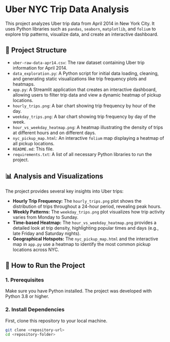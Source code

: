 # Uber NYC Trip Data Analysis

This project analyzes Uber trip data from April 2014 in New York City. It uses Python libraries such as `pandas`, `seaborn`, `matplotlib`, and `folium` to explore trip patterns, visualize data, and create an interactive dashboard.

## 📁 Project Structure

* `uber-raw-data-apr14.csv`: The raw dataset containing Uber trip information for April 2014.
* `data_exploration.py`: A Python script for initial data loading, cleaning, and generating static visualizations like trip frequency plots and heatmaps.
* `app.py`: A Streamlit application that creates an interactive dashboard, allowing users to filter trip data and view a dynamic heatmap of pickup locations.
* `hourly_trips.png`: A bar chart showing trip frequency by hour of the day.
* `weekday_trips.png`: A bar chart showing trip frequency by day of the week.
* `hour_vs_weekday_heatmap.png`: A heatmap illustrating the density of trips at different hours and on different days.
* `nyc_pickup_map.html`: An interactive `folium` map displaying a heatmap of all pickup locations.
* `README.md`: This file.
* `requirements.txt`: A list of all necessary Python libraries to run the project.

## 📊 Analysis and Visualizations

The project provides several key insights into Uber trips:

* **Hourly Trip Frequency:** The `hourly_trips.png` plot shows the distribution of trips throughout a 24-hour period, revealing peak hours.
* **Weekly Patterns:** The `weekday_trips.png` plot visualizes how trip activity varies from Monday to Sunday.
* **Time-based Heatmap:** The `hour_vs_weekday_heatmap.png` provides a detailed look at trip density, highlighting popular times and days (e.g., late Friday and Saturday nights).
* **Geographical Hotspots:** The `nyc_pickup_map.html` and the interactive map in `app.py` use a heatmap to identify the most common pickup locations across NYC.

## 🚀 How to Run the Project

### 1. Prerequisites

Make sure you have Python installed. The project was developed with Python 3.8 or higher.

### 2. Install Dependencies

First, clone this repository to your local machine.
```bash
git clone <repository-url>
cd <repository-folder>